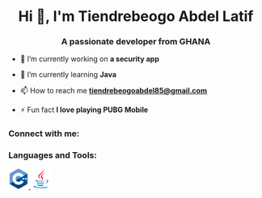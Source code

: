 <h1 align="center">Hi 👋, I'm Tiendrebeogo Abdel Latif</h1>
<h3 align="center">A passionate developer from GHANA</h3>

- 🔭 I’m currently working on **a security app**

- 🌱 I’m currently learning **Java**

- 📫 How to reach me **tiendrebeogoabdel85@gmail.com**

- ⚡ Fun fact **I love playing PUBG Mobile**

<h3 align="left">Connect with me:</h3>
<p align="left">
</p>

<h3 align="left">Languages and Tools:</h3>
<p align="left"> <a href="https://www.w3schools.com/cpp/" target="_blank" rel="noreferrer"> <img src="https://raw.githubusercontent.com/devicons/devicon/master/icons/cplusplus/cplusplus-original.svg" alt="cplusplus" width="40" height="40"/> </a> <a href="https://www.java.com" target="_blank" rel="noreferrer"> <img src="https://raw.githubusercontent.com/devicons/devicon/master/icons/java/java-original.svg" alt="java" width="40" height="40"/> </a> </p>

